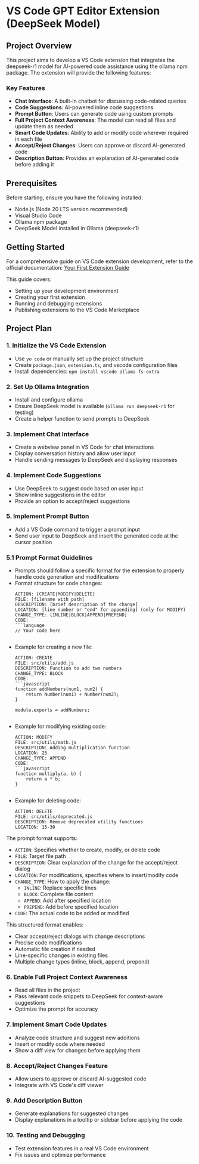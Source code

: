 # VS Code GPT Editor Extension (DeepSeek Model)

## Project Overview

This project aims to develop a VS Code extension that integrates the deepseek-r1 model for AI-powered code assistance using the ollama npm package. The extension will provide the following features:

### Key Features
- **Chat Interface**: A built-in chatbot for discussing code-related queries
- **Code Suggestions**: AI-powered inline code suggestions
- **Prompt Button**: Users can generate code using custom prompts
- **Full Project Context Awareness**: The model can read all files and update them as needed
- **Smart Code Updates**: Ability to add or modify code wherever required in each file
- **Accept/Reject Changes**: Users can approve or discard AI-generated code
- **Description Button**: Provides an explanation of AI-generated code before adding it

## Prerequisites

Before starting, ensure you have the following installed:
- Node.js (Node 20 LTS version recommended)
- Visual Studio Code
- Ollama npm package
- DeepSeek Model installed in Ollama (deepseek-r1)

## Getting Started

For a comprehensive guide on VS Code extension development, refer to the official documentation:
[Your First Extension Guide](https://code.visualstudio.com/api/get-started/your-first-extension)

This guide covers:
- Setting up your development environment
- Creating your first extension
- Running and debugging extensions
- Publishing extensions to the VS Code Marketplace

## Project Plan

### 1. Initialize the VS Code Extension
- Use `yo code` or manually set up the project structure
- Create `package.json`, `extension.ts`, and vscode configuration files
- Install dependencies: `npm install vscode ollama fs-extra`

### 2. Set Up Ollama Integration
- Install and configure ollama
- Ensure DeepSeek model is available (`ollama run deepseek-r1` for testing)
- Create a helper function to send prompts to DeepSeek

### 3. Implement Chat Interface
- Create a webview panel in VS Code for chat interactions
- Display conversation history and allow user input
- Handle sending messages to DeepSeek and displaying responses

### 4. Implement Code Suggestions
- Use DeepSeek to suggest code based on user input
- Show inline suggestions in the editor
- Provide an option to accept/reject suggestions

### 5. Implement Prompt Button
- Add a VS Code command to trigger a prompt input
- Send user input to DeepSeek and insert the generated code at the cursor position

### 5.1 Prompt Format Guidelines
- Prompts should follow a specific format for the extension to properly handle code generation and modifications
- Format structure for code changes:
  ```
  ACTION: [CREATE|MODIFY|DELETE]
  FILE: [filename with path]
  DESCRIPTION: [brief description of the change]
  LOCATION: [line number or "end" for appending] (only for MODIFY)
  CHANGE_TYPE: [INLINE|BLOCK|APPEND|PREPEND]
  CODE:
  ```language
  // Your code here
  ```
  ```

- Example for creating a new file:
  ```
  ACTION: CREATE
  FILE: src/utils/add.js
  DESCRIPTION: Function to add two numbers
  CHANGE_TYPE: BLOCK
  CODE:
  ```javascript
  function addNumbers(num1, num2) {
      return Number(num1) + Number(num2);
  }
  
  module.exports = addNumbers;
  ```
  ```

- Example for modifying existing code:
  ```
  ACTION: MODIFY
  FILE: src/utils/math.js
  DESCRIPTION: Adding multiplication function
  LOCATION: 25
  CHANGE_TYPE: APPEND
  CODE:
  ```javascript
  function multiply(a, b) {
      return a * b;
  }
  ```
  ```

- Example for deleting code:
  ```
  ACTION: DELETE
  FILE: src/utils/deprecated.js
  DESCRIPTION: Remove deprecated utility functions
  LOCATION: 15-30
  ```

The prompt format supports:
- `ACTION`: Specifies whether to create, modify, or delete code
- `FILE`: Target file path
- `DESCRIPTION`: Clear explanation of the change for the accept/reject dialog
- `LOCATION`: For modifications, specifies where to insert/modify code
- `CHANGE_TYPE`: How to apply the change:
  - `INLINE`: Replace specific lines
  - `BLOCK`: Complete file content
  - `APPEND`: Add after specified location
  - `PREPEND`: Add before specified location
- `CODE`: The actual code to be added or modified

This structured format enables:
- Clear accept/reject dialogs with change descriptions
- Precise code modifications
- Automatic file creation if needed
- Line-specific changes in existing files
- Multiple change types (inline, block, append, prepend)

### 6. Enable Full Project Context Awareness
- Read all files in the project
- Pass relevant code snippets to DeepSeek for context-aware suggestions
- Optimize the prompt for accuracy

### 7. Implement Smart Code Updates
- Analyze code structure and suggest new additions
- Insert or modify code where needed
- Show a diff view for changes before applying them

### 8. Accept/Reject Changes Feature
- Allow users to approve or discard AI-suggested code
- Integrate with VS Code's diff viewer

### 9. Add Description Button
- Generate explanations for suggested changes
- Display explanations in a tooltip or sidebar before applying the code

### 10. Testing and Debugging
- Test extension features in a real VS Code environment
- Fix issues and optimize performance